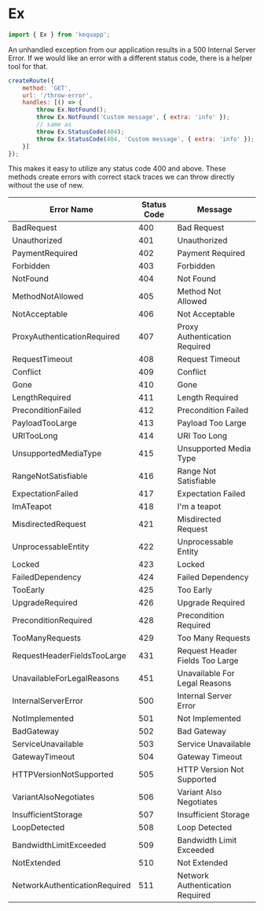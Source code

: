# Ex

```javascript
import { Ex } from 'kequapp';
```

An unhandled exception from our application results in a 500 Internal Server Error. If we would like an error with a different status code, there is a helper tool for that.

```javascript
createRoute({
    method: 'GET',
    url: '/throw-error',
    handles: [() => {
        throw Ex.NotFound();
        throw Ex.NotFound('Custom message', { extra: 'info' });
        // same as
        throw Ex.StatusCode(404);
        throw Ex.StatusCode(404, 'Custom message', { extra: 'info' });
    }]
});
```

This makes it easy to utilize any status code 400 and above. These methods create errors with correct stack traces we can throw directly without the use of new.

| Error Name | Status Code | Message |
| ---- | ---- | ---- |
| BadRequest | 400 | Bad Request |
| Unauthorized | 401 | Unauthorized |
| PaymentRequired | 402 | Payment Required |
| Forbidden | 403 | Forbidden |
| NotFound | 404 | Not Found |
| MethodNotAllowed | 405 | Method Not Allowed |
| NotAcceptable | 406 | Not Acceptable |
| ProxyAuthenticationRequired | 407 | Proxy Authentication Required |
| RequestTimeout | 408 | Request Timeout |
| Conflict | 409 | Conflict |
| Gone | 410 | Gone |
| LengthRequired | 411 | Length Required |
| PreconditionFailed | 412 | Precondition Failed |
| PayloadTooLarge | 413 | Payload Too Large |
| URITooLong | 414 | URI Too Long |
| UnsupportedMediaType | 415 | Unsupported Media Type |
| RangeNotSatisfiable | 416 | Range Not Satisfiable |
| ExpectationFailed | 417 | Expectation Failed |
| ImATeapot | 418 | I'm a teapot |
| MisdirectedRequest | 421 | Misdirected Request |
| UnprocessableEntity | 422 | Unprocessable Entity |
| Locked | 423 | Locked |
| FailedDependency | 424 | Failed Dependency |
| TooEarly | 425 | Too Early |
| UpgradeRequired | 426 | Upgrade Required |
| PreconditionRequired | 428 | Precondition Required |
| TooManyRequests | 429 | Too Many Requests |
| RequestHeaderFieldsTooLarge | 431 | Request Header Fields Too Large |
| UnavailableForLegalReasons | 451 | Unavailable For Legal Reasons |
| InternalServerError | 500 | Internal Server Error |
| NotImplemented | 501 | Not Implemented |
| BadGateway | 502 | Bad Gateway |
| ServiceUnavailable | 503 | Service Unavailable |
| GatewayTimeout | 504 | Gateway Timeout |
| HTTPVersionNotSupported | 505 | HTTP Version Not Supported |
| VariantAlsoNegotiates | 506 | Variant Also Negotiates |
| InsufficientStorage | 507 | Insufficient Storage |
| LoopDetected | 508 | Loop Detected |
| BandwidthLimitExceeded | 509 | Bandwidth Limit Exceeded |
| NotExtended | 510 | Not Extended |
| NetworkAuthenticationRequired | 511 | Network Authentication Required |
